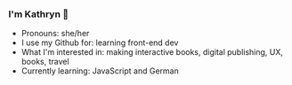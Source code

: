 ### I'm Kathryn 👋

- Pronouns: she/her
- I use my Github for: learning front-end dev
- What I'm interested in: making interactive books, digital publishing, UX, books, travel
- Currently learning: JavaScript and German
